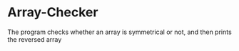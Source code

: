 # Array-Checker
The program checks whether an array is symmetrical or not, and then prints the reversed array
